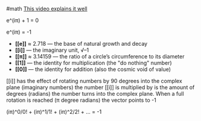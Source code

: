 #math 
[This video explains it well](https://youtu.be/v0YEaeIClKY)

e^(iπ) + 1 = 0

e^(iπ) = -1

- **[[e]]** ≈ 2.718 — the base of natural growth and decay
- **[[i]]** — the imaginary unit, √–1 
- **[[π]]** ≈ 3.14159 — the ratio of a circle’s circumference to its diameter
- **[[1]]** — the identity for multiplication (the "do nothing" number)
- **[[0]]** — the identity for addition (also the cosmic void of value)

[[i]] has the effect of rotating numbers by 90 degrees into the complex plane (imaginary numbers)
the number [[i]] is multiplied by is the amount of degrees (radians) the number turns into the complex plane.
When a full rotation is reached (π degree radians) the vector points to -1

(iπ)^0/0! + (iπ)^1/1! + (iπ)^2/2! + ... = -1


